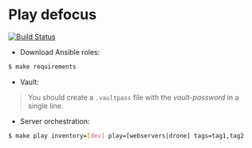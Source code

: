 # Play defocus

[![Build Status](https://travis-ci.org/ansyble/play-defocus.svg?branch=master)](https://travis-ci.org/ansyble/play-defocus)

* Download Ansible roles:

```sh
$ make requirements
```

* Vault:

> You should create a `.vaultpass` file with the *vault-password* in a single line.

* Server orchestration:

```sh
$ make play inventory=[dev] play=[webservers|drone] tags=tag1,tag2
```
